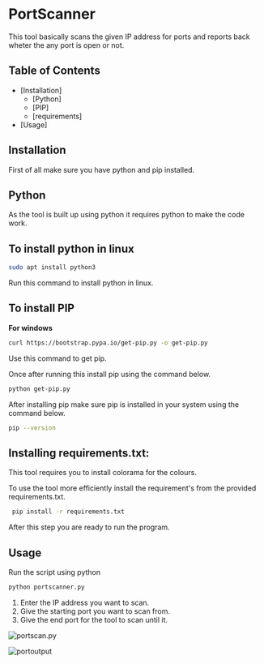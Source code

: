 # PortScanner

This tool basically scans the given IP address for ports and reports back wheter the any port is open or not.

## Table of Contents

- [Installation]
    - [Python]
    - [PIP]
    - [requirements]
- [Usage]

## Installation

First of all make sure you have python and pip installed.

## Python 

As the tool is built up using python it requires python to make the code work.

## To install python in linux

```bash
sudo apt install python3
```

Run this command to install python in linux.

## To install PIP

__For windows__

```bash
curl https://bootstrap.pypa.io/get-pip.py -o get-pip.py
```

Use this command to get pip.

Once after running this install pip using the command below.

```bash
python get-pip.py
```
After installing pip make sure pip is installed in your system using the command below.

```bash
pip --version
```

## Installing requirements.txt:

This tool requires you to install colorama for the colours.

To use the tool more efficiently install the requirement's from the provided requirements.txt.

```bash
 pip install -r requirements.txt
```

After this step you are ready to run the program.

## Usage

Run the script using python

```bash
python portscanner.py
```

1. Enter the IP address you want to scan.
2. Give the starting port you want to scan from.
3. Give the end port for the tool to scan until it.

![portscan.py]("https://github.com/Victorcreations/portscanner/blob/main/images/Screenshot%20from%202023-08-21%2022-30-06.png")

![portoutput]("https://github.com/Victorcreations/portscanner/blob/main/images/portoutput.jpeg")
